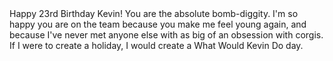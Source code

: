 <SUSAN>
Happy 23rd Birthday Kevin! You are the absolute bomb-diggity. I'm so happy you are on the team because you make me feel young again, and because I've never met anyone else with as big of an obsession with corgis. If I were to create a holiday, I would create a What Would Kevin Do day. 
</SUSAN>
